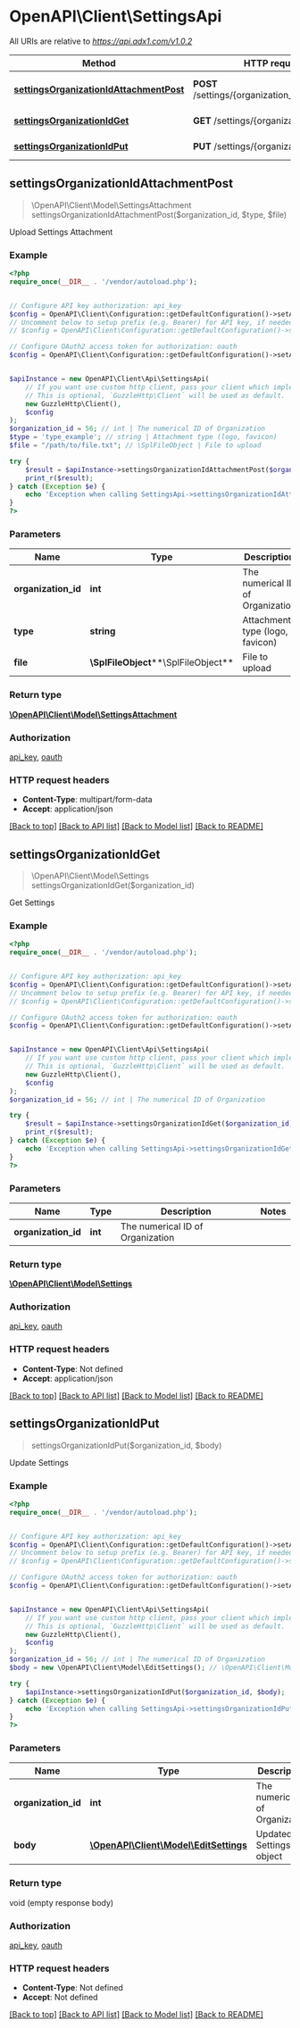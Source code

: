 # OpenAPI\Client\SettingsApi

All URIs are relative to *https://api.adx1.com/v1.0.2*

Method | HTTP request | Description
------------- | ------------- | -------------
[**settingsOrganizationIdAttachmentPost**](SettingsApi.md#settingsOrganizationIdAttachmentPost) | **POST** /settings/{organization_id}/attachment | Upload Settings Attachment
[**settingsOrganizationIdGet**](SettingsApi.md#settingsOrganizationIdGet) | **GET** /settings/{organization_id} | Get Settings
[**settingsOrganizationIdPut**](SettingsApi.md#settingsOrganizationIdPut) | **PUT** /settings/{organization_id} | Update Settings



## settingsOrganizationIdAttachmentPost

> \OpenAPI\Client\Model\SettingsAttachment settingsOrganizationIdAttachmentPost($organization_id, $type, $file)

Upload Settings Attachment

### Example

```php
<?php
require_once(__DIR__ . '/vendor/autoload.php');


// Configure API key authorization: api_key
$config = OpenAPI\Client\Configuration::getDefaultConfiguration()->setApiKey('api_key', 'YOUR_API_KEY');
// Uncomment below to setup prefix (e.g. Bearer) for API key, if needed
// $config = OpenAPI\Client\Configuration::getDefaultConfiguration()->setApiKeyPrefix('api_key', 'Bearer');

// Configure OAuth2 access token for authorization: oauth
$config = OpenAPI\Client\Configuration::getDefaultConfiguration()->setAccessToken('YOUR_ACCESS_TOKEN');


$apiInstance = new OpenAPI\Client\Api\SettingsApi(
    // If you want use custom http client, pass your client which implements `GuzzleHttp\ClientInterface`.
    // This is optional, `GuzzleHttp\Client` will be used as default.
    new GuzzleHttp\Client(),
    $config
);
$organization_id = 56; // int | The numerical ID of Organization
$type = 'type_example'; // string | Attachment type (logo, favicon)
$file = "/path/to/file.txt"; // \SplFileObject | File to upload

try {
    $result = $apiInstance->settingsOrganizationIdAttachmentPost($organization_id, $type, $file);
    print_r($result);
} catch (Exception $e) {
    echo 'Exception when calling SettingsApi->settingsOrganizationIdAttachmentPost: ', $e->getMessage(), PHP_EOL;
}
?>
```

### Parameters


Name | Type | Description  | Notes
------------- | ------------- | ------------- | -------------
 **organization_id** | **int**| The numerical ID of Organization |
 **type** | **string**| Attachment type (logo, favicon) | [optional]
 **file** | **\SplFileObject****\SplFileObject**| File to upload | [optional]

### Return type

[**\OpenAPI\Client\Model\SettingsAttachment**](../Model/SettingsAttachment.md)

### Authorization

[api_key](../../README.md#api_key), [oauth](../../README.md#oauth)

### HTTP request headers

- **Content-Type**: multipart/form-data
- **Accept**: application/json

[[Back to top]](#) [[Back to API list]](../../README.md#documentation-for-api-endpoints)
[[Back to Model list]](../../README.md#documentation-for-models)
[[Back to README]](../../README.md)


## settingsOrganizationIdGet

> \OpenAPI\Client\Model\Settings settingsOrganizationIdGet($organization_id)

Get Settings

### Example

```php
<?php
require_once(__DIR__ . '/vendor/autoload.php');


// Configure API key authorization: api_key
$config = OpenAPI\Client\Configuration::getDefaultConfiguration()->setApiKey('api_key', 'YOUR_API_KEY');
// Uncomment below to setup prefix (e.g. Bearer) for API key, if needed
// $config = OpenAPI\Client\Configuration::getDefaultConfiguration()->setApiKeyPrefix('api_key', 'Bearer');

// Configure OAuth2 access token for authorization: oauth
$config = OpenAPI\Client\Configuration::getDefaultConfiguration()->setAccessToken('YOUR_ACCESS_TOKEN');


$apiInstance = new OpenAPI\Client\Api\SettingsApi(
    // If you want use custom http client, pass your client which implements `GuzzleHttp\ClientInterface`.
    // This is optional, `GuzzleHttp\Client` will be used as default.
    new GuzzleHttp\Client(),
    $config
);
$organization_id = 56; // int | The numerical ID of Organization

try {
    $result = $apiInstance->settingsOrganizationIdGet($organization_id);
    print_r($result);
} catch (Exception $e) {
    echo 'Exception when calling SettingsApi->settingsOrganizationIdGet: ', $e->getMessage(), PHP_EOL;
}
?>
```

### Parameters


Name | Type | Description  | Notes
------------- | ------------- | ------------- | -------------
 **organization_id** | **int**| The numerical ID of Organization |

### Return type

[**\OpenAPI\Client\Model\Settings**](../Model/Settings.md)

### Authorization

[api_key](../../README.md#api_key), [oauth](../../README.md#oauth)

### HTTP request headers

- **Content-Type**: Not defined
- **Accept**: application/json

[[Back to top]](#) [[Back to API list]](../../README.md#documentation-for-api-endpoints)
[[Back to Model list]](../../README.md#documentation-for-models)
[[Back to README]](../../README.md)


## settingsOrganizationIdPut

> settingsOrganizationIdPut($organization_id, $body)

Update Settings

### Example

```php
<?php
require_once(__DIR__ . '/vendor/autoload.php');


// Configure API key authorization: api_key
$config = OpenAPI\Client\Configuration::getDefaultConfiguration()->setApiKey('api_key', 'YOUR_API_KEY');
// Uncomment below to setup prefix (e.g. Bearer) for API key, if needed
// $config = OpenAPI\Client\Configuration::getDefaultConfiguration()->setApiKeyPrefix('api_key', 'Bearer');

// Configure OAuth2 access token for authorization: oauth
$config = OpenAPI\Client\Configuration::getDefaultConfiguration()->setAccessToken('YOUR_ACCESS_TOKEN');


$apiInstance = new OpenAPI\Client\Api\SettingsApi(
    // If you want use custom http client, pass your client which implements `GuzzleHttp\ClientInterface`.
    // This is optional, `GuzzleHttp\Client` will be used as default.
    new GuzzleHttp\Client(),
    $config
);
$organization_id = 56; // int | The numerical ID of Organization
$body = new \OpenAPI\Client\Model\EditSettings(); // \OpenAPI\Client\Model\EditSettings | Updated Settings object

try {
    $apiInstance->settingsOrganizationIdPut($organization_id, $body);
} catch (Exception $e) {
    echo 'Exception when calling SettingsApi->settingsOrganizationIdPut: ', $e->getMessage(), PHP_EOL;
}
?>
```

### Parameters


Name | Type | Description  | Notes
------------- | ------------- | ------------- | -------------
 **organization_id** | **int**| The numerical ID of Organization |
 **body** | [**\OpenAPI\Client\Model\EditSettings**](../Model/EditSettings.md)| Updated Settings object |

### Return type

void (empty response body)

### Authorization

[api_key](../../README.md#api_key), [oauth](../../README.md#oauth)

### HTTP request headers

- **Content-Type**: Not defined
- **Accept**: Not defined

[[Back to top]](#) [[Back to API list]](../../README.md#documentation-for-api-endpoints)
[[Back to Model list]](../../README.md#documentation-for-models)
[[Back to README]](../../README.md)

